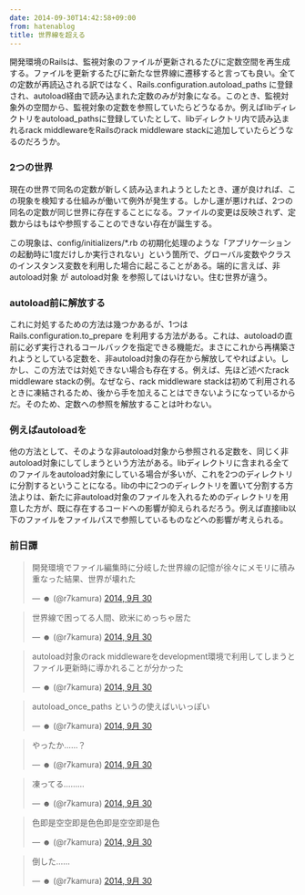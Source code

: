 ```yaml
---
date: 2014-09-30T14:42:58+09:00
from: hatenablog
title: 世界線を超える
---
```


<p>開発環境のRailsは、監視対象のファイルが更新されるたびに定数空間を再生成する。ファイルを更新するたびに新たな世界線に遷移すると言っても良い。全ての定数が再読込される訳ではなく、Rails.configuration.autoload_paths に登録され、autoload経由で読み込まれた定数のみが対象になる。このとき、監視対象外の空間から、監視対象の定数を参照していたらどうなるか。例えばlibディレクトリをautoload_pathsに登録していたとして、libディレクトリ内で読み込まれるrack middlewareをRailsのrack middleware stackに追加していたらどうなるのだろうか。</p>

<h3>2つの世界</h3>

<p>現在の世界で同名の定数が新しく読み込まれようとしたとき、運が良ければ、この現象を検知する仕組みが働いて例外が発生する。しかし運が悪ければ、2つの同名の定数が同じ世界に存在することになる。ファイルの変更は反映されず、定数からはもはや参照することのできない存在が誕生する。</p>

<p>この現象は、config/initializers/*.rb の初期化処理のような「アプリケーションの起動時に1度だけしか実行されない」という箇所で、グローバル変数やクラスのインスタンス変数を利用した場合に起こることがある。端的に言えば、非autoload対象 が autoload対象 を参照してはいけない。住む世界が違う。</p>

<h3>autoload前に解放する</h3>

<p>これに対処するための方法は幾つかあるが、1つは Rails.configuration.to_prepare を利用する方法がある。これは、autoloadの直前に必ず実行されるコールバックを指定できる機能だ。まさにこれから再構築されようとしている定数を、非autoload対象の存在から解放してやればよい。しかし、この方法では対処できない場合も存在する。例えば、先ほど述べたrack middleware stackの例。なぜなら、rack middleware stackは初めて利用されるときに凍結されるため、後から手を加えることはできないようになっているからだ。そのため、定数への参照を解放することは叶わない。</p>

<h3>例えばautoloadを</h3>

<p>他の方法として、そのような非autoload対象から参照される定数を、同じく非autoload対象にしてしまうという方法がある。libディレクトリに含まれる全てのファイルをautoload対象にしている場合が多いが、これを2つのディレクトリに分割するということになる。libの中に2つのディレクトリを置いて分割する方法よりは、新たに非autoload対象のファイルを入れるためのディレクトリを用意した方が、既に存在するコードへの影響が抑えられるだろう。例えば直接lib以下のファイルをファイルパスで参照しているものなどへの影響が考えられる。</p>

<h3>前日譚</h3>

<p></p><blockquote class="twitter-tweet" lang="ja">
<p>開発環境でファイル編集時に分岐した世界線の記憶が徐々にメモリに積み重なった結果、世界が壊れた</p>— ☻ (@r7kamura) <a href="https://twitter.com/r7kamura/status/516786249332318208">2014, 9月 30</a>
</blockquote><script async src="//platform.twitter.com/widgets.js" charset="utf-8"></script>
<blockquote class="twitter-tweet" lang="ja">
<p>世界線で困ってる人間、欧米にめっちゃ居た</p>— ☻ (@r7kamura) <a href="https://twitter.com/r7kamura/status/516786649238228992">2014, 9月 30</a>
</blockquote><script async src="//platform.twitter.com/widgets.js" charset="utf-8"></script>
<blockquote class="twitter-tweet" lang="ja">
<p>autoload対象のrack middlewareをdevelopment環境で利用してしまうとファイル更新時に導かれることが分かった</p>— ☻ (@r7kamura) <a href="https://twitter.com/r7kamura/status/516792226425225216">2014, 9月 30</a>
</blockquote><script async src="//platform.twitter.com/widgets.js" charset="utf-8"></script>
<blockquote class="twitter-tweet" lang="ja">
<p>autoload_once_paths というの使えばいいっぽい</p>— ☻ (@r7kamura) <a href="https://twitter.com/r7kamura/status/516793232785555456">2014, 9月 30</a>
</blockquote><script async src="//platform.twitter.com/widgets.js" charset="utf-8"></script>
<blockquote class="twitter-tweet" lang="ja">
<p>やったか……？</p>— ☻ (@r7kamura) <a href="https://twitter.com/r7kamura/status/516793244219228160">2014, 9月 30</a>
</blockquote><script async src="//platform.twitter.com/widgets.js" charset="utf-8"></script>
<blockquote class="twitter-tweet" lang="ja">
<p>凍ってる………</p>— ☻ (@r7kamura) <a href="https://twitter.com/r7kamura/status/516793444761477120">2014, 9月 30</a>
</blockquote><script async src="//platform.twitter.com/widgets.js" charset="utf-8"></script>
<blockquote class="twitter-tweet" lang="ja">
<p>色即是空空即是色色即是空空即是色</p>— ☻ (@r7kamura) <a href="https://twitter.com/r7kamura/status/516795182428090368">2014, 9月 30</a>
</blockquote><script async src="//platform.twitter.com/widgets.js" charset="utf-8"></script>
<blockquote class="twitter-tweet" lang="ja">
<p>倒した……</p>— ☻ (@r7kamura) <a href="https://twitter.com/r7kamura/status/516799619766816768">2014, 9月 30</a>
</blockquote><script async src="//platform.twitter.com/widgets.js" charset="utf-8"></script>

